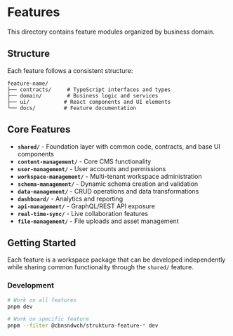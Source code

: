 # Features

This directory contains feature modules organized by business domain.

## Structure

Each feature follows a consistent structure:

```
feature-name/
├── contracts/     # TypeScript interfaces and types
├── domain/        # Business logic and services
├── ui/           # React components and UI elements
└── docs/         # Feature documentation
```

## Core Features

- **`shared/`** - Foundation layer with common code, contracts, and base UI components
- **`content-management/`** - Core CMS functionality
- **`user-management/`** - User accounts and permissions
- **`workspace-management/`** - Multi-tenant workspace administration
- **`schema-management/`** - Dynamic schema creation and validation
- **`data-management/`** - CRUD operations and data transformations
- **`dashboard/`** - Analytics and reporting
- **`api-management/`** - GraphQL/REST API exposure
- **`real-time-sync/`** - Live collaboration features
- **`file-management/`** - File uploads and asset management

## Getting Started

Each feature is a workspace package that can be developed independently while sharing common functionality through the `shared/` feature.

### Development

```bash
# Work on all features
pnpm dev

# Work on specific feature
pnpm --filter @cbnsndwch/struktura-feature-* dev
```